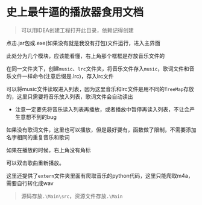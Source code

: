 # 史上最牛逼的播放器食用文档

> 可以用IDEA创建工程打开此目录，依赖记得创建

点击.jar包或.exe(如果没有就是我没有打包)文件运行，进入主界面

此处分为几个模块，应该能看懂，右上角那个框框是存放音乐文件的

在同一文件夹下，创建`music`、`lrc`文件夹，将音乐文件存入`music`，歌词文件和音乐文件一样命令(注意后缀是.lrc)，存入lrc文件

可以将music文件读取进入列表，因为这里音乐和lrc文件是用不同的`TreeMap`存放的，这里只需要将音乐放入列表，歌词文件会自动读出

* 注意一定要先将音乐读入列表再播放，或者播放中暂停再读入列表，不让会产生意想不到的bug

如果没有歌词文件，这里也可以播放，但是最好要有，函数做了限制，不需要添加名字相同的重复音乐和歌词

如果在播放的时候，右上角没有角标

可以双击歌曲重新播放。



这里还提供了`extern`文件夹里面有爬取音乐的python代码，这里只能爬取m4a，需要自行转化成wav





> 源码存放`.\Main\src`，资源文件存放`.\Main`